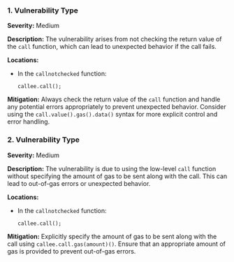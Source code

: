 ### 1. **Vulnerability Type**

**Severity:**
Medium

**Description:**
The vulnerability arises from not checking the return value of the `call` function, which can lead to unexpected behavior if the call fails.

**Locations:**

- In the `callnotchecked` function:
  ```solidity
  callee.call();
  ```

**Mitigation:**
Always check the return value of the `call` function and handle any potential errors appropriately to prevent unexpected behavior. Consider using the `call.value().gas().data()` syntax for more explicit control and error handling.

### 2. **Vulnerability Type**

**Severity:**
Medium

**Description:**
The vulnerability is due to using the low-level `call` function without specifying the amount of gas to be sent along with the call. This can lead to out-of-gas errors or unexpected behavior.

**Locations:**

- In the `callnotchecked` function:
  ```solidity
  callee.call();
  ```

**Mitigation:**
Explicitly specify the amount of gas to be sent along with the call using `callee.call.gas(amount)()`. Ensure that an appropriate amount of gas is provided to prevent out-of-gas errors.